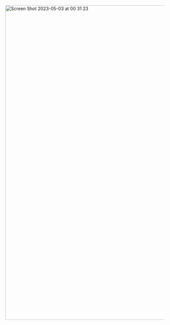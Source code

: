 <img width="993" alt="Screen Shot 2023-05-03 at 00 31 23" src="https://user-images.githubusercontent.com/105173457/235790911-7428de39-3da6-4ac9-8da8-ee799358ae0a.png">

